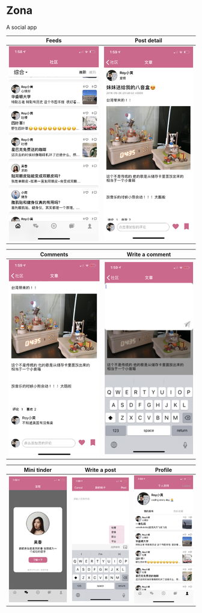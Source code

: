 
<div class="w3-container w3-blue">
  <h1>Zona</h1>
  <p>A social app</p>
</div>

Feeds             |  Post detail  
:-------------------------:|:-------------------------:
![](https://github.com/zhuang43/ZONA2.0/blob/master/Pics/IMG_1644.PNG)  |  ![](https://github.com/zhuang43/ZONA2.0/blob/master/Pics/IMG_1645.PNG) | 

Comments             |  Write a comment
:-------------------------:|:-------------------------:
![](https://github.com/zhuang43/ZONA2.0/blob/master/Pics/IMG_1646.PNG)  |  ![](https://github.com/zhuang43/ZONA2.0/blob/master/Pics/IMG_1647.PNG)

Mini tinder             |  Write a post | Profile
:-------------------------:|:-------------------------:|:-------------------------:
![](https://github.com/zhuang43/ZONA2.0/blob/master/Pics/IMG_1648.PNG)  |  ![](https://github.com/zhuang43/ZONA2.0/blob/master/Pics/IMG_1649.PNG) | ![](https://github.com/zhuang43/ZONA2.0/blob/master/Pics/IMG_1650.PNG) 


